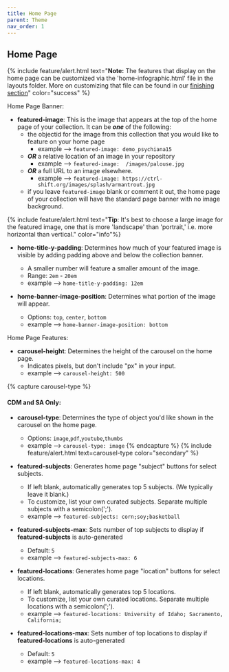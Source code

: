 ```yaml
---
title: Home Page
parent: Theme
nav_order: 1
---
```


## Home Page

{% include feature/alert.html text="**Note:** The features that display on the home page can be customized via the 'home-infographic.html' file in the layouts folder. More on customizing that file can be found in our [finishing section](finish.html#home-page)" color="success" %} 

Home Page Banner:

- **featured-image**: This is the image that appears at the top of the home page of your collection. It can be ***one*** of the following:  
	- the objectid for the image from this collection that you would like to feature on your home page
		- example --> `featured-image: demo_psychiana15`
	- ***OR*** a relative location of an image in your repository
		- example --> `featured-image:  /images/palouse.jpg`
	- ***OR*** a full URL to an image elsewhere.  
		- example --> `featured-image: https://ctrl-shift.org/images/splash/armantrout.jpg`
	- if you leave `featured-image` blank or comment it out, the home page of your collection will have the standard page banner with no image background.

{% include feature/alert.html text="**Tip**: It's best to choose a large image for the featured image, one that is more 'landscape' than 'portrait,' i.e. more horizontal than vertical." color="info"%}

- **home-title-y-padding**: Determines how much of your featured image is visible by adding padding above and below the collection banner. 
	- A smaller number will feature a smaller amount of the image.
	- Range: `2em` - `20em`
	- example --> `home-title-y-padding: 12em`

- **home-banner-image-position**: Determines what portion of the image will appear. 
	- Options: `top`, `center`, `bottom`
	- example --> `home-banner-image-position: bottom`

Home Page Features:

- **carousel-height**: Determines the height of the carousel on the home page.
	- Indicates pixels, but don't include "px" in your input.
	- example --> `carousel-height: 500`

{% capture carousel-type %}
#### CDM and SA Only:
- **carousel-type**: Determines the type of object you'd like shown in the carousel on the home page.
	- Options: `image`,`pdf`,`youtube`,`thumbs`
	- example --> `carousel-type: image`
{% endcapture %}
{% include feature/alert.html text=carousel-type color="secondary" %}

- **featured-subjects**: Generates home page "subject" buttons for select subjects.
	- If left blank, automatically generates top 5 subjects. (We typically leave it blank.)
	- To customize, list your own curated subjects. Separate multiple subjects with a semicolon(';'). 
	- example --> `featured-subjects: corn;soy;basketball`

- **featured-subjects-max**: Sets number of top subjects to display if **featured-subjects** is auto-generated
	- Default: `5`
	- example --> `featured-subjects-max: 6`

- **featured-locations**: Generates home page "location" buttons for select locations.
	- If left blank, automatically generates top 5 locations.  
	- To customize, list your own curated locations. Separate multiple locations with a semicolon(';'). 
	- example --> `featured-locations: University of Idaho; Sacramento, California;`

- **featured-locations-max**: Sets number of top locations to display if **featured-locations** is auto-generated
	- Default: `5`
	- example --> `featured-locations-max: 4`